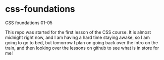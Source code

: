 # css-foundations
CSS foundations 01-05

This repo was started for the first lesson of the CSS course.
It is almost midnight right now, and I am having a hard time staying
awake, so I am going to go to bed, but tomorrow I plan on going back
over the intro on the train, and then looking over the lessons on 
github to see what is in store for me!
